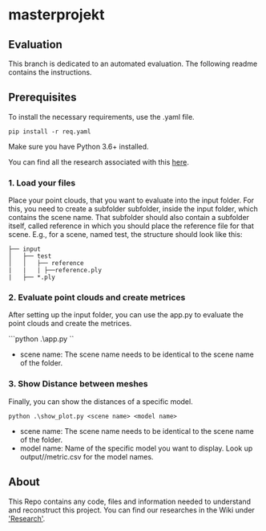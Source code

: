 # masterprojekt

## Evaluation
This branch is dedicated to an automated evaluation. The following readme contains the instructions.

## Prerequisites

To install the necessary requirements, use the .yaml file.

```pip install -r req.yaml```

Make sure you have Python 3.6+ installed.

You can find all the research associated with this [here](https://gitlab.bht-berlin.de/s87298/masterprojekt/-/wikis/Research/Evaluation-Framework).

### 1. Load your files
Place your point clouds, that you want to evaluate into the input folder. For this, you need to create a subfolder subfolder, inside the input folder, which contains the scene name. That subfolder should also contain a subfolder itself, called reference in which you should place the reference file for that scene. E.g., for a scene, named test, the structure should look like this:


``` 
├── input
│   ├── test
│   │   ├── reference
|   |   | ├──reference.ply
|   ├── *.ply
```

### 2. Evaluate point clouds and create metrices 

After setting up the input folder, you can use the app.py to evaluate the point clouds and create the metrices.

```python .\app.py <scene name>``

- scene name: The scene name needs to be identical to the scene name of the folder.

### 3. Show Distance between meshes
Finally, you can show the distances of a specific model.

```python .\show_plot.py <scene name> <model name>```

- scene name: The scene name needs to be identical to the scene name of the folder.
- model name: Name of the specific model you want to display. Look up output/<scene name>/metric.csv for the model names.

## About 
This Repo contains any code, files and information needed to understand and reconstruct this project. 
You can find our researches in the Wiki under ['Research'](https://gitlab.bht-berlin.de/s87298/masterprojekt/-/wikis/Research).

